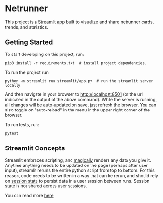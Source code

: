 # Netrunner
This project is a [Streamlit](https://streamlit.io/) app built to visualize and share netrunner cards, trends, and statistics.

## Getting Started
To start developing on this project, run:
```shell
pip3 install -r requirements.txt  # install project dependencies.
```

To run the project run
```shell
python -m streamlit run streamlit/app.py  # run the streamlit server locally
```
And then navigate in your browser to [http://localhost:8501](http://localhost:8501) (or the url indicated in the output of the above command).
While the server is running, all changes will be auto-updated on save, just refresh the browser.  You can also toggle on "auto-reload" in the menu in the upper right corner of the browser.

To run tests, run:
```shell
pytest
```


## Streamlit Concepts
Streamlit embraces scripting, and [magically](https://docs.streamlit.io/library/api-reference/write-magic/magic) renders any data you give it.
Anytime anything needs to be updated on the page (perhaps after user input), streamlit reruns the entire python script from top to bottom.  For this reason, code needs to be written in a way that can be rerun, and should rely on [session state](https://docs.streamlit.io/library/api-reference/session-state#use-callbacks-to-update-session-state) to persist data in a user session between runs.  Session state is not shared across user sessions.

You can read more [here](https://docs.streamlit.io/library/get-started/main-concepts).